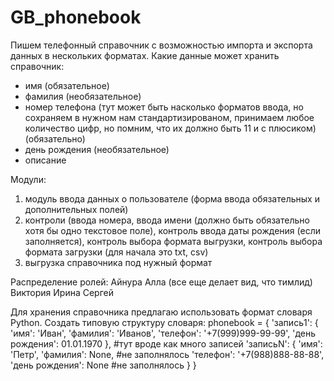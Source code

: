 # GB_phonebook
Пишем телефонный справочник с возможностью импорта и экспорта данных в нескольких форматах.
Какие данные может хранить справочник:
 - имя (обязательное)
 - фамилия (необязательное)
 - номер телефона (тут может быть насколько форматов ввода, но сохраняем в нужном нам стандартизированом, 
 принимаем любое количество цифр, но помним, что их должно быть 11 и с плюсиком) (обязательно)
 - день рождения (необязательное)
 - описание 
 
 Модули:
 1. модуль ввода данных о пользователе (форма ввода обязательных и дополнительных полей)
 2. контроли (ввода номера, ввода имени (должно быть обязательно хотя бы одно текстовое поле), контроль ввода даты рождения (если заполняется), контроль выбора формата выгрузки, контроль выбора формата загрузки (для начала это txt, csv)
 3. выгрузка справочника под нужный формат

Распределение ролей:
Айнура 
Алла (все еще делает вид, что тимлид)
Виктория
Ирина 
Сергей

Для хранения справочника предлагаю использовать формат словаря Python.
Создать типовую структуру словаря:
phonebook = {
            'запись1': {
                        'имя': 'Иван',
                        'фамилия': 'Иванов',
                        'телефон': '+7(999)999-99-99',
                        'день рождения': 01.01.1970
                       },
            #тут вроде как много записей
            'записьN': {
                        'имя': 'Петр',
                        'фамилия': None, #не заполнялось
                        'телефон': '+7(988)888-88-88',
                        'день рождения': None #не заполнялось
                       }
            }
      
